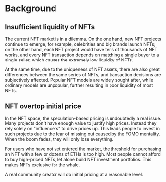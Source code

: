 # Background

## Insufficient liquidity of NFTs

The current NFT market is in a dilemma. On the one hand, new NFT projects continue to emerge, for example, celebrities and big brands launch NFTs; on the other hand, each NFT project would have tens of thousands of NFT works, and every NFT transaction depends on matching a single buyer to a single seller, which causes the extremely low liquidity of NFTs.
 
At the same time, due to the uniqueness of NFT assets, there are also great differences between the same series of NFTs, and transaction decisions are subjectively affected. Popular NFT models are widely sought after, while ordinary models are unpopular, further resulting in poor liquidity of most NFTs.

 
## NFT overtop initial price

In the NFT space, the speculation-based pricing is undoubtedly a real issue. Many projects don't have enough value to justify high prices. Instead they rely solely on "influencers" to drive prices up. This leads people to invest in such projects due to the fear of missing out caused by the FOMO mentality. When the boom fades, they will only lose everything.
 
For users who have not yet entered the market, the threshold for purchasing an NFT with a few or dozens of ETHs is too high. Most people cannot afford to buy high-priced NFTs, let alone build NFT investment portfolios. This makes NFTs exclusive for the whale.
 
A real community creator will do initial pricing at a reasonable level.
